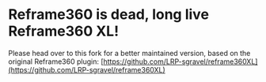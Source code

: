 # Reframe360 is dead, long live Reframe360 XL!

Please head over to this fork for a better maintained version, based on the original Reframe360 plugin: [https://github.com/LRP-sgravel/reframe360XL](https://github.com/LRP-sgravel/reframe360XL)
